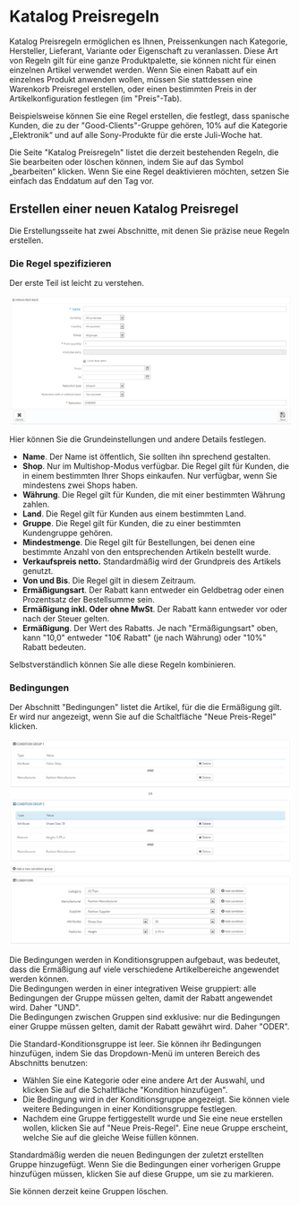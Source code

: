 # Katalog Preisregeln

Katalog Preisregeln ermöglichen es Ihnen, Preissenkungen nach Kategorie, Hersteller, Lieferant, Variante oder Eigenschaft zu veranlassen. Diese Art von Regeln gilt für eine ganze Produktpalette, sie können nicht für einen einzelnen Artikel verwendet werden. Wenn Sie einen Rabatt auf ein einzelnes Produkt anwenden wollen, müssen Sie stattdessen eine Warenkorb Preisregel erstellen, oder einen bestimmten Preis in der Artikelkonfiguration festlegen (im "Preis"-Tab).

Beispielsweise können Sie eine Regel erstellen, die festlegt, dass spanische Kunden, die zu der "Good-Clients"-Gruppe gehören, 10% auf die Kategorie „Elektronik“ und auf alle Sony-Produkte für die erste Juli-Woche hat.

Die Seite "Katalog Preisregeln" listet die derzeit bestehenden Regeln, die Sie bearbeiten oder löschen können, indem Sie auf das Symbol „bearbeiten“ klicken. Wenn Sie eine Regel deaktivieren möchten, setzen Sie einfach das Enddatum auf den Tag vor.

## Erstellen einer neuen Katalog Preisregel <a href="#katalogpreisregeln-erstelleneinerneuenkatalogpreisregel" id="katalogpreisregeln-erstelleneinerneuenkatalogpreisregel"></a>

Die Erstellungsseite hat zwei Abschnitte, mit denen Sie präzise neue Regeln erstellen.

### Die Regel spezifizieren <a href="#katalogpreisregeln-dieregelspezifizieren" id="katalogpreisregeln-dieregelspezifizieren"></a>

Der erste Teil ist leicht zu verstehen.

![](../../../.gitbook/assets/30670854.png)

Hier können Sie die Grundeinstellungen und andere Details festlegen.

* **Name**. Der Name ist öffentlich, Sie sollten ihn sprechend gestalten.
* **Shop**. Nur im Multishop-Modus verfügbar. Die Regel gilt für Kunden, die in einem bestimmten Ihrer Shops einkaufen. Nur verfügbar, wenn Sie mindestens zwei Shops haben.
* **Währung**. Die Regel gilt für Kunden, die mit einer bestimmten Währung zahlen.
* **Land**. Die Regel gilt für Kunden aus einem bestimmten Land.
* **Gruppe**. Die Regel gilt für Kunden, die zu einer bestimmten Kundengruppe gehören.
* **Mindestmenge**. Die Regel gilt für Bestellungen, bei denen eine bestimmte Anzahl von den entsprechenden Artikeln bestellt wurde.
* **Verkaufspreis netto.** Standardmäßig wird der Grundpreis des Artikels genutzt.
* **Von und Bis**. Die Regel gilt in diesem Zeitraum.
* **Ermäßigungsart**. Der Rabatt kann entweder ein Geldbetrag oder einen Prozentsatz der Bestellsumme sein.
* **Ermäßigung inkl. Oder ohne MwSt**. Der Rabatt kann entweder vor oder nach der Steuer gelten.
* **Ermäßigung**. Der Wert des Rabatts. Je nach "Ermäßigungsart" oben, kann "10,0" entweder "10€ Rabatt" (je nach Währung) oder "10%" Rabatt bedeuten.

Selbstverständlich können Sie alle diese Regeln kombinieren.

### Bedingungen <a href="#katalogpreisregeln-bedingungen" id="katalogpreisregeln-bedingungen"></a>

Der Abschnitt "Bedingungen" listet die Artikel, für die die Ermäßigung gilt. Er wird nur angezeigt, wenn Sie auf die Schaltfläche "Neue Preis-Regel" klicken.

![](../../../.gitbook/assets/23789621.png)

Die Bedingungen werden in Konditionsgruppen aufgebaut, was bedeutet, dass die Ermäßigung auf viele verschiedene Artikelbereiche angewendet werden können.\
Die Bedingungen werden in einer integrativen Weise gruppiert: alle Bedingungen der Gruppe müssen gelten, damit der Rabatt angewendet wird. Daher "UND".\
Die Bedingungen zwischen Gruppen sind exklusive: nur die Bedingungen einer Gruppe müssen gelten, damit der Rabatt gewährt wird. Daher "ODER".

Die Standard-Konditionsgruppe ist leer. Sie können ihr Bedingungen hinzufügen, indem Sie das Dropdown-Menü im unteren Bereich des Abschnitts benutzen:

* Wählen Sie eine Kategorie oder eine andere Art der Auswahl, und klicken Sie auf die Schaltfläche "Kondition hinzufügen".
* Die Bedingung wird in der Konditionsgruppe angezeigt. Sie können viele weitere Bedingungen in einer Konditionsgruppe festlegen.
* Nachdem eine Gruppe fertiggestellt wurde und Sie eine neue erstellen wollen, klicken Sie auf "Neue Preis-Regel". Eine neue Gruppe erscheint, welche Sie auf die gleiche Weise füllen können.

Standardmäßig werden die neuen Bedingungen der zuletzt erstellten Gruppe hinzugefügt. Wenn Sie die Bedingungen einer vorherigen Gruppe hinzufügen müssen, klicken Sie auf diese Gruppe, um sie zu markieren.

Sie können derzeit keine Gruppen löschen.

